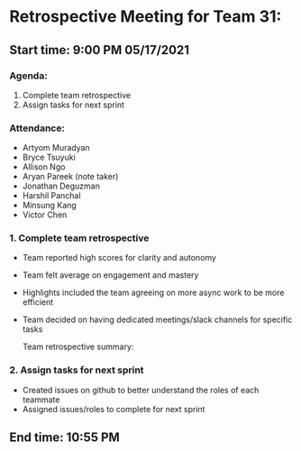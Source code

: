 #  Retrospective Meeting for Team 31:
## Start time: 9:00 PM 05/17/2021

### Agenda: 
1. Complete team retrospective
2. Assign tasks for next sprint
  
### Attendance: 
- Artyom Muradyan
- Bryce Tsuyuki
- Allison Ngo
- Aryan Pareek (note taker)
- Jonathan Deguzman 
- Harshil Panchal 
- Minsung Kang
- Victor Chen

### 1. Complete team retrospective
- Team reported high scores for clarity and autonomy
- Team felt average on engagement and mastery
- Highlights included the team agreeing on more async work to be more efficient
- Team decided on having dedicated meetings/slack channels for specific tasks

  Team retrospective summary:

### 2. Assign tasks for next sprint
- Created issues on github to better understand the roles of each teammate
- Assigned issues/roles to complete for next sprint

## End time: 10:55 PM

